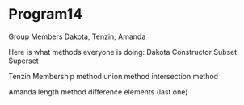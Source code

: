 # Program14
Group Members
Dakota, Tenzin, Amanda

Here is what methods everyone is doing:
Dakota
Constructor
Subset
Superset

Tenzin
Membership method
union method
intersection method

Amanda 
length method
difference
elements (last one)
